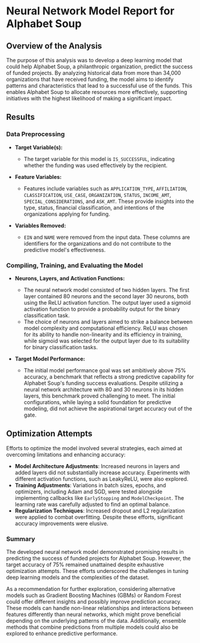 # Neural Network Model Report for Alphabet Soup

## Overview of the Analysis

The purpose of this analysis was to develop a deep learning model that could help Alphabet Soup, a philanthropic organization, predict the success of funded projects. By analyzing historical data from more than 34,000 organizations that have received funding, the model aims to identify patterns and characteristics that lead to a successful use of the funds. This enables Alphabet Soup to allocate resources more effectively, supporting initiatives with the highest likelihood of making a significant impact.

## Results

### Data Preprocessing

- **Target Variable(s):**
  - The target variable for this model is `IS_SUCCESSFUL`, indicating whether the funding was used effectively by the recipient.

- **Feature Variables:**
  - Features include variables such as `APPLICATION_TYPE`, `AFFILIATION`, `CLASSIFICATION`, `USE_CASE`, `ORGANIZATION`, `STATUS`, `INCOME_AMT`, `SPECIAL_CONSIDERATIONS`, and `ASK_AMT`. These provide insights into the type, status, financial classification, and intentions of the organizations applying for funding.

- **Variables Removed:**
  - `EIN` and `NAME` were removed from the input data. These columns are identifiers for the organizations and do not contribute to the predictive model's effectiveness.

### Compiling, Training, and Evaluating the Model

- **Neurons, Layers, and Activation Functions:**
  - The neural network model consisted of two hidden layers. The first layer contained 80 neurons and the second layer 30 neurons, both using the ReLU activation function. The output layer used a sigmoid activation function to provide a probability output for the binary classification task.
  - The choice of neurons and layers aimed to strike a balance between model complexity and computational efficiency. ReLU was chosen for its ability to handle non-linearity and its efficiency in training, while sigmoid was selected for the output layer due to its suitability for binary classification tasks.

- **Target Model Performance:**
  - The initial model performance goal was set ambitively above 75% accuracy, a benchmark that reflects a strong predictive capability for Alphabet Soup's funding success evaluations. Despite utilizing a neural network architecture with 80 and 30 neurons in its hidden layers, this benchmark proved challenging to meet. The initial configurations, while laying a solid foundation for predictive modeling, did not achieve the aspirational target accuracy out of the gate.

## Optimization Attempts

Efforts to optimize the model involved several strategies, each aimed at overcoming limitations and enhancing accuracy:

- **Model Architecture Adjustments**: Increased neurons in layers and added layers did not substantially increase accuracy. Experiments with different activation functions, such as LeakyReLU, were also explored.
- **Training Adjustments**: Variations in batch sizes, epochs, and optimizers, including Adam and SGD, were tested alongside implementing callbacks like `EarlyStopping` and `ModelCheckpoint`. The learning rate was carefully adjusted to find an optimal balance.
- **Regularization Techniques**: Increased dropout and L2 regularization were applied to combat overfitting. Despite these efforts, significant accuracy improvements were elusive.


### Summary

The developed neural network model demonstrated promising results in predicting the success of funded projects for Alphabet Soup. However, the target accuracy of 75% remained unattained despite exhaustive optimization attempts. These efforts underscored the challenges in tuning deep learning models and the complexities of the dataset.

As a recommendation for further exploration, considering alternative models such as Gradient Boosting Machines (GBMs) or Random Forest could offer different insights and possibly improve prediction accuracy. These models can handle non-linear relationships and interactions between features differently than neural networks, which might prove beneficial depending on the underlying patterns of the data. Additionally, ensemble methods that combine predictions from multiple models could also be explored to enhance predictive performance.








